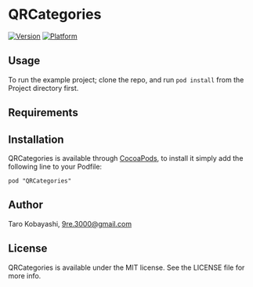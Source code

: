# QRCategories

[![Version](http://cocoapod-badges.herokuapp.com/v/QRCategories/badge.png)](http://cocoadocs.org/docsets/QRCategories)
[![Platform](http://cocoapod-badges.herokuapp.com/p/QRCategories/badge.png)](http://cocoadocs.org/docsets/QRCategories)

## Usage

To run the example project; clone the repo, and run `pod install` from the Project directory first.

## Requirements

## Installation

QRCategories is available through [CocoaPods](http://cocoapods.org), to install
it simply add the following line to your Podfile:

    pod "QRCategories"

## Author

Taro Kobayashi, 9re.3000@gmail.com

## License

QRCategories is available under the MIT license. See the LICENSE file for more info.

